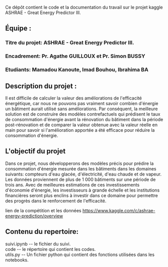 Ce dépôt contient le code et la documentation du travail sur le projet kaggle ASHRAE - Great Energy Predictor III.

## Équipe :
### Titre du projet: ASHRAE - Great Energy Predictor III.

### Encadrement: Pr. Agathe GUILLOUX et Pr. Simon BUSSY

### Etudiants: Mamadou Kanoute, Imad Bouhou, Ibrahima BA

## Description du projet :

Il est difficile de calculer la valeur des améliorations de l'efficacité énergétique, car nous ne pouvons pas vraiment savoir combien d'énergie un bâtiment aurait utilisé sans améliorations.
Par conséquent, la meilleure solution est de construire des modèles contrefactuels qui prédisent le taux de consommation d'énergie avant la rénovation du bâtiment dans la période post-rénovation et de comparer la valeur obtenue avec la valeur réelle en main pour savoir si l'amélioration apportée a été efficace pour réduire la consommation d'énergie.

## L'objectif du projet

Dans ce projet, nous développerons des modèles précis pour prédire la consommation d'énergie mesurée dans les bâtiments dans les domaines suivants: compteurs d'eau glacée, d'électricité, d'eau chaude et de vapeur.
Les données proviennent de plus de 1 000 bâtiments sur une période de trois ans. Avec de meilleures estimations de ces investissements d'économie d'énergie,
les investisseurs à grande échelle et les institutions financières seront plus enclins à investir dans ce domaine pour permettre des progrès dans le renforcement de l'efficacité.

lien de la compétition et les données https://www.kaggle.com/c/ashrae-energy-prediction/overview

## Contenu du repertoire:
suivi.ipynb -- le fichier du suivi. <br/>
code        -- le répertoire qui contient les codes. <br/>
utils.py    -- Un fichier python qui contient des fonctions utilisées dans les notebooks.
